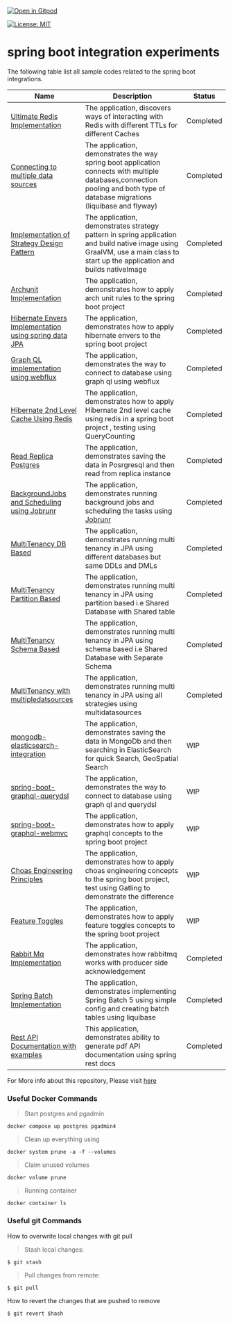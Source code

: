 [![Open in Gitpod](https://gitpod.io/button/open-in-gitpod.svg)](https://gitpod.io/#https://github.com/rajadilipkolli/my-spring-boot-experiments)

[![License: MIT](https://img.shields.io/badge/License-MIT-yellow.svg)](https://opensource.org/licenses/MIT)


# spring boot integration experiments

The following table list all sample codes related to the spring boot integrations.

| Name                                                                                    | Description 		                                                                                                                                                                 | Status 		 |
|-----------------------------------------------------------------------------------------|--------------------------------------------------------------------------------------------------------------------------------------------------------------------------------|-----------|
| [Ultimate Redis Implementation](./boot-ultimate-redis)                                  | The application, discovers ways of interacting with Redis with different TTLs for different Caches                                                                             | Completed |
| [Connecting to multiple data sources](./jpa/boot-data-multipledatasources)              | The application, demonstrates the way spring boot application connects with multiple databases,connection pooling and both type of database migrations (liquibase and flyway)  | Completed |
| [Implementation of Strategy Design Pattern](./boot-strategy-plugin)                     | The application, demonstrates strategy pattern in spring application and build native image using GraalVM, use a main class to start up the application and builds nativeImage | Completed |
| [Archunit Implementation](./boot-api-archunit-sample)                                   | The application, demonstrates how to apply arch unit rules to the spring boot project                                                                                          | Completed |
| [Hibernate Envers Implementation using spring data JPA](./jpa/boot-data-envers)         | The application, demonstrates how to apply hibernate envers to the spring boot project                                                                                         | Completed |
| [Graph QL implementation using webflux](./graphql/boot-graphql-webflux)                 | The application, demonstrates the way to connect to database using graph ql using webflux                                                                                      | Completed |
| [Hibernate 2nd Level Cache Using Redis](./jpa/boot-hibernate2ndlevelcache-sample)       | The application, demonstrates how to apply Hibernate 2nd level cache using redis in a spring boot project , testing using QueryCounting                                        | Completed |
| [Read Replica Postgres](./jpa/boot-read-replica-postgresql)                             | The application, demonstrates saving the data in Posrgresql and then read from replica instance                                                                                | Completed |
| [BackgroundJobs and Scheduling using Jobrunr](./boot-jobrunr-sample)                    | The application, demonstrates running background jobs and scheduling the tasks using [Jobrunr](https://www.jobrunr.io/en/)                                                     | Completed |
| [MultiTenancy DB Based](./jpa/multitenancy/multitenancy-db)                             | The application, demonstrates running multi tenancy in JPA using different databases but same DDLs and DMLs                                                                    | Completed |
| [MultiTenancy Partition Based](./jpa/multitenancy/partition)                            | The application, demonstrates running multi tenancy in JPA using partition based i.e Shared Database with Shared table                                                         | Completed |
| [MultiTenancy Schema Based](./jpa/multitenancy/schema)                                  | The application, demonstrates running multi tenancy in JPA using schema based i.e Shared Database with Separate Schema                                                         | Completed |
| [MultiTenancy with multipledatsources](./jpa/multitenancy/multidatasource-multitenancy) | The application, demonstrates running multi tenancy in JPA using all strategies using multidatasources                                                                         | Completed |
| [mongodb-elasticsearch-integration](./boot-mongodb-elasticsearch)                       | The application, demonstrates saving the data in MongoDb and then searching in ElasticSearch for quick Search, GeoSpatial Search                                               | WIP       |
| [spring-boot-graphql-querydsl](./graphql/spring-boot-graphql-querydsl)                  | The application, demonstrates the way to connect to database using graph ql and querydsl                                                                                       | WIP       |
| [spring-boot-graphql-webmvc](./graphql/boot-graphql-webmvc)                             | The application, demonstrates how to apply graphql concepts to the spring boot project                                                                                         | WIP       |
| [Choas Engineering Principles](./boot-choas-monkey)                                     | The application, demonstrates how to apply choas engineering concepts to the spring boot project, test using Gatling to demonstrate the difference                             | WIP       |
| [Feature Toggles](./boot-togglz-sample)                                                 | The application, demonstrates how to apply feature toggles concepts to the spring boot project                                                                                 | WIP       |
| [Rabbit Mq Implementation](./boot-rabbitmq-thymeleaf)                                   | The application, demonstrates how rabbitmq works with producer side acknowledgement                                                                                            | Completed |
| [Spring Batch Implementation](./batch-boot-jpa-sample)                                  | The application, demonstrates implementing Spring Batch 5 using simple config and creating batch tables using liquibase                                                        | Completed |
| [Rest API Documentation with examples](./boot-rest-docs-sample)                         | This application, demonstrates ability to generate pdf API documentation using spring rest docs                                                                                | Completed |

For More info about this repository, Please visit [here](https://rajadilipkolli.github.io/my-spring-boot-experiments/)


### Useful Docker Commands

>  Start postgres and pgadmin
 ```shell
 docker compose up postgres pgadmin4
 ```
>  Clean up everything using
 ```shell
 docker system prune -a -f --volumes
 ```
>  Claim unused volumes
 ```shell
 docker volume prune
 ```
> Running container
 ```shell
 docker container ls
 ```

### Useful git Commands

How to overwrite local changes with git pull

> Stash local changes:
 ```shell
 $ git stash
 ```
> Pull changes from remote:
 ```shell
 $ git pull
 ```

How to revert the changes that are pushed to remove
```shell
$ git revert $hash
```
